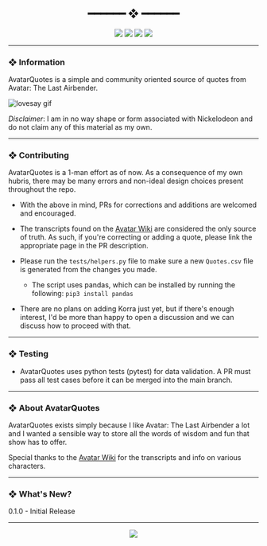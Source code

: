 <h2 align="center"> ━━━━━━  ❖  ━━━━━━ </h2>

<!-- BADGES -->
<div align="center">
   <p></p>
   
   <img src="https://img.shields.io/github/stars/dotzenith/AvatarQuotes?color=F8BD96&labelColor=302D41&style=for-the-badge">   

   <img src="https://img.shields.io/github/forks/dotzenith/AvatarQuotes?color=DDB6F2&labelColor=302D41&style=for-the-badge">   

   <img src="https://img.shields.io/github/repo-size/dotzenith/AvatarQuotes?color=ABE9B3&labelColor=302D41&style=for-the-badge">
   
   <img src="https://img.shields.io/github/commit-activity/y/dotzenith/AvatarQuotes?color=96CDFB&labelColor=302D41&style=for-the-badge&label=COMMITS"/>
   <br>
</div>

<p/>

---

### ❖ Information 

  AvatarQuotes is a simple and community oriented source of quotes from Avatar: The Last Airbender. 

  <img src="https://github.com/dotzenith/dotzenith/blob/main/assets/AvatarQuotes/AvatarQuotes.gif" alt="lovesay gif">

  *Disclaimer*: I am in no way shape or form associated with Nickelodeon and do not claim any of this material as my own.

---

### ❖ Contributing

AvatarQuotes is a 1-man effort as of now. As a consequence of my own hubris, there may be many errors and non-ideal design choices present throughout the repo.

- With the above in mind, PRs for corrections and additions are welcomed and encouraged. 

- The transcripts found on the [Avatar Wiki](https://avatar.fandom.com/wiki/Avatar_Wiki) are considered the only source of truth. As such, if you're correcting or adding a quote, please link the appropriate page in the PR description.

- Please run the `tests/helpers.py` file to make sure a new `Quotes.csv` file is generated from the changes you made.
  - The script uses pandas, which can be installed by running the following: `pip3 install pandas`

- There are no plans on adding Korra just yet, but if there's enough interest, I'd be more than happy to open a discussion and we can discuss how to proceed with that.

---

### ❖ Testing

- AvatarQuotes uses python tests (pytest) for data validation. A PR must pass all test cases before it can be merged into the main branch. 

---

### ❖ About AvatarQuotes

AvatarQuotes exists simply because I like Avatar: The Last Airbender a lot and I wanted a sensible way to store all the words of wisdom and fun that show has to offer. 

Special thanks to the [Avatar Wiki](https://avatar.fandom.com/wiki/Avatar_Wiki) for the transcripts and info on various characters.

---

### ❖ What's New?

0.1.0 - Initial Release

---

<div align="center">

   <img src="https://img.shields.io/static/v1.svg?label=License&message=CC0-1.0&color=F5E0DC&labelColor=302D41&style=for-the-badge">

</div>
